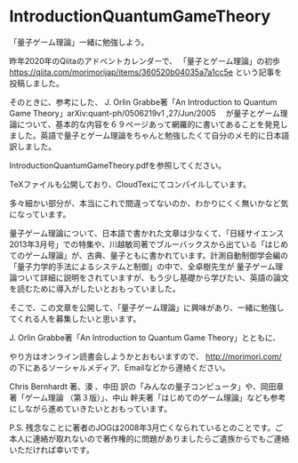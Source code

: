 
# IntroductionQuantumGameTheory

「量子ゲーム理論」一緒に勉強しよう。

昨年2020年のQiitaのアドベントカレンダーで、
「量子とゲーム理論」の初歩　
https://qiita.com/morimorijap/items/360520b04035a7a1cc5e
という記事を投稿しました。

そのときに、参考にした、
J. Orlin Grabbe著「An Introduction to Quantum Game Theory」arXiv:quant-ph/0506219v1 ,27/Jun/2005　
が量子とゲーム理論について、基本的な内容を６９ページあって網羅的に書いてあることを発見しました。英語で量子とゲーム理論をちゃんと勉強したくて自分のメモ的に日本語訳しました。　

IntroductionQuantumGameTheory.pdfを参照してください。

TeXファイルも公開しており、CloudTexにてコンパイルしています。

多々細かい部分が、本当にこれで間違ってないのか、わかりにくく無いかなど気になっています。

量子ゲーム理論について、日本語で書かれた文章は少なくて、「日経サイエンス2013年3月号」での特集や、川越敏司著でブルーバックスから出ている「はじめてのゲーム理論」が、古典、量子ともに書かれています。計測自動制御学会編の「量子力学的手法によるシステムと制御」の中で、全卓樹先生が 量子ゲーム理論ついて詳細に説明をされていますが、もう少し基礎から学びたい、英語の論文を読むために導入がしたいとおもっていました。

そこで、この文章を公開して、「量子ゲーム理論」に興味があり、一緒に勉強してくれる人を募集したいと思います。

J. Orlin Grabbe著「An Introduction to Quantum Game Theory」とともに、

やり方はオンライン読書会しようかとおもいますので、
http://morimori.com/
の下にあるソーシャルメディア、Emailなどから連絡ください。

Chris Bernhardt 著、湊 、中田 訳の「みんなの量子コンピュータ」や、岡田章著「ゲーム理論 （第３版）」、中山 幹夫著「はじめてのゲーム理論」なども参考にしながら進めていきたいとおもっています。


P.S.
残念なことに著者のJOGは2008年3月亡くなられているとのことです。ご本人に連絡が取れないので著作権的に問題がありましたらご遺族からでもご連絡いただければ幸いです。




